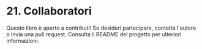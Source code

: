 # 21. Collaboratori

Questo libro è aperto a contributi! Se desideri partecipare, contatta l'autore o invia una pull request. Consulta il README del progetto per ulteriori informazioni.
